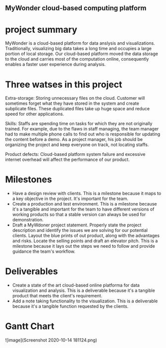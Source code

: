 ## MyWonder cloud-based computing platform  
# project summary
MyWonder is a cloud-based platform for data anslysis and visualizations. Traditionally, visualizing big data takes a long time and occupies a large portion of local storage. Our cloud-based platform moved the data storage to the cloud and carries most of the computation online, consequently enables a faster user experience during analysis.
# Three watses in this project  
Extra-storage: Storing unnecessary files on the cloud. Customer will sometimes forget what they have stored in the system and create subplicate files. These duplicated files take up huge space and reduce speed for other applications.  

Skills: Staffs are spending time on tasks for which they are not originally trained. For example, due to the flaws in staff managing, the team manager had to make multiple phone calls to find out who is responsible for updating the content before a demo. As a project manager, his job should be organizing the project and keep everyone on track, not locating staffs. 

Product defects: Cloud-based platform system failure and excessive internet overhead will affect the performance of our product.  

# Milestones  
* Have a design review with clients. This is a milestone because it maps to a key objective in the project. It's important for the team.  
* Create a production and test environment. This is a milestone because it's a tangible and important for the team to have different versions of working products so that a stable version can always be used for demonstration.  
* Draft a MyWdoner project statement. Properly state the project description and identify the issues we are solving for our potential clients. Layout the blue prints of out product, along with the advantages and risks. Locate the selling points and draft an elevator pitch. This is a milestone because it lays out the steps we need to follow and provide guidance the team's workflow.  

# Deliverables 
* Create a state of the art cloud-based online platforma for data visualization and analysis. This is a deliverable because it's a tangible product that meets the client's requirement.  
* Add a note taking functionality to the visualization. This is a deliverable because it's a tangible function requested by the clients. 
# Gantt Chart
![image](Screenshot 2020-10-14 181124.png)
